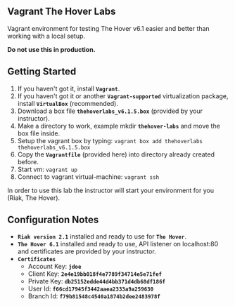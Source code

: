Vagrant The Hover Labs
----------------------

Vagrant environment for testing The Hover v6.1 easier and better than working with a local
setup.

**Do not use this in production.**

Getting Started
---------------

1. If you haven't got it, install **`Vagrant`**.
2. If you haven't got it or another **`Vagrant-supported`** virtualization package, install **`VirtualBox`** (recommended).
3. Download a box file **`thehoverlabs_v6.1.5.box`** (provided by your instructor).
3. Make a directory to work, example mkdir **`thehover-labs`** and move the box file inside.
4. Setup the vagrant box by typing: ```vagrant box add thehoverlabs thehoverlabs_v6.1.5.box```
5. Copy the **`Vagrantfile`** (provided here) into directory already created before.
6. Start vm: ```vagrant up```
7. Connect to vagrant virtual-machine: ```vagrant ssh```

In order to use this lab the instructor will start your environment for you (Riak, The Hover).

Configuration Notes
------------------

- **`Riak version 2.1`** installed and ready to use for **`The Hover`**.
- **`The Hover 6.1`** installed and ready to use, API listener on localhost:80 and certificates are provided
by your instructor.
- **`Certificates`**
    - Account Key: **`jdoe`**
    - Client Key: **`2e4e19bb018f4e7789f34714e5e71fef`**
    - Private Key: **`db25152edde44d4bb371d4db68df186f`**
    - User Id: **`f66cd17945f3442aaea2333a9a259630`**
    - Branch Id: **`f79b81548c4540a1874b2dee2483978f`**
